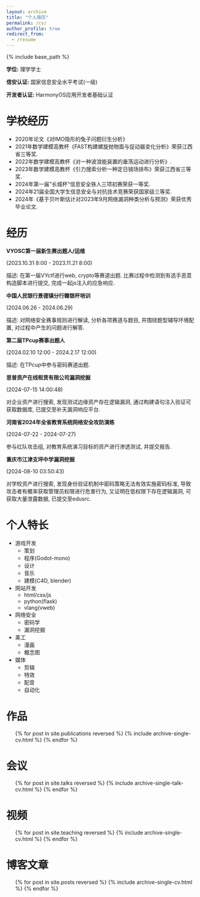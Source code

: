 ```yaml
---
layout: archive
title: "个人简历"
permalink: /cv/
author_profile: true
redirect_from:
  - /resume
---
```


{% include base_path %}

**学位:** 理学学士

**信安认证:** 国家信息安全水平考试(一级)

**开发者认证:** HarmonyOS应用开发者基础认证

学校经历
======
* 2020年论文《对IMO隐形的兔子问题衍生分析》
* 2021年数学建模高教杯《FAST构建螺旋抛物面与促动器变化分析》荣获江西省三等奖.
* 2022年数学建模高教杯《对一种波浪能装置的垂荡运动进行分析》.
* 2023年数学建模高教杯《引力搜索分析一种定日镜场排布》荣获江西省三等奖.
* 2024年第一届"长城杯"信息安全铁人三项初赛荣获一等奖.
* 2024年21届全国大学生信息安全与对抗技术竞赛荣获国家级三等奖.
* 2024年《基于贝叶斯估计对2023年9月网络漏洞种类分析与预测》荣获优秀毕业论文.

经历
======
**VYOSC第一届新生赛出题人/运维**

(2023.10.31 8:00 - 2023.11.21 8:00)

描述: 在第一届VYctf进行web, crypto等赛道出题. 比赛过程中检测到有选手恶意构造脚本进行提交, 完成一起js注入的应急响应.

**中国人民银行景德镇分行赣银杯培训**

(2024.06.26 - 2024.06.29)

描述: 对网络安全赛事规则进行解读, 分析各项赛道与题目, 并围绕题型辅导环境配置, 对过程中产生的问题进行解答.

**第二届TPcup赛事出题人**

(2024.02.10 12:00 - 2024.2.17 12:00)

描述: 在TPcup中参与密码赛道出题.

**思普资产在线租赁有限公司漏洞挖掘**

(2024-07-15 14:00:48)

对企业资产进行搜索, 发现测试边缘资产存在逻辑漏洞, 通过构建语句注入验证可获取数据库, 已提交至补天漏洞响应平台.

**河南省2024年全省教育系统网络安全攻防演练**

(2024-07-22 - 2024-07-27)

参与红队攻击组, 对教育系统演习目标的资产进行渗透测试, 并提交报告.

**重庆市江津支坪中学漏洞挖掘**

(2024-08-10 03:50:43)

对学校资产进行搜索, 发现身份验证机制中密码策略无法有效实施密码标准, 导致攻击者有概率获取管理员权限进行危害行为, 又证明在低权限下存在逻辑漏洞, 可获取大量泄露数据, 已提交至edusrc.

 
个人特长
======
* 游戏开发
  * 策划
  * 程序(Godot-mono)
  * 设计
  * 音乐
  * 建模(C4D, blender)
* 网站开发
  * html/css/js
  * python(flask)
  * vlang(vweb)
* 网络安全
  * 密码学
  * 漏洞挖掘
* 美工
  * 漫画
  * 概念图
* 媒体
  * 剪辑
  * 特效
  * 配音
  * 自动化

作品
======
  <ul>{% for post in site.publications reversed %}
    {% include archive-single-cv.html %}
  {% endfor %}</ul>
  
会议
======
  <ul>{% for post in site.talks reversed %}
    {% include archive-single-talk-cv.html  %}
  {% endfor %}</ul>
  
视频
======
  <ul>{% for post in site.teaching reversed %}
    {% include archive-single-cv.html %}
  {% endfor %}</ul>

博客文章
======
  <ul>{% for post in site.posts reversed %}
    {% include archive-single-cv.html %}
  {% endfor %}</ul>